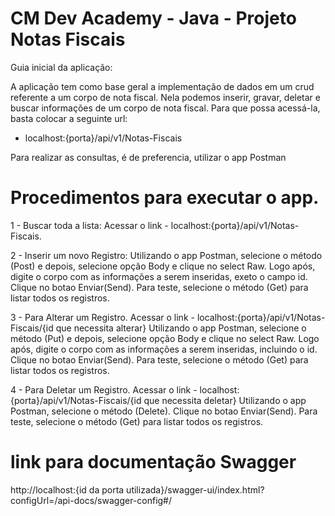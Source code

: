 # CM Dev Academy - Java - Projeto Notas Fiscais

Guia inicial da aplicação:

A aplicação tem como base geral a implementação de dados em um crud referente a um corpo de nota fiscal.
Nela podemos inserir, gravar, deletar e buscar informações de um corpo de nota fiscal.
Para que possa acessá-la, basta colocar a seguinte url:

- localhost:{porta}/api/v1/Notas-Fiscais

Para realizar as consultas, é de preferencia, utilizar o app Postman

# Procedimentos para executar o app.

1 - Buscar toda a lista:
Acessar o link - localhost:{porta}/api/v1/Notas-Fiscais.

2 - Inserir um novo Registro:
Utilizando o app Postman, selecione o método (Post) e depois, selecione opção Body e clique no select Raw.
Logo após, digite o corpo com as informações a serem inseridas, exeto o campo id.
Clique no botao Enviar(Send).
Para teste, selecione o método (Get) para listar todos os registros.

3 - Para Alterar um Registro.
Acessar o link - localhost:{porta}/api/v1/Notas-Fiscais/{id que necessita alterar}
Utilizando o app Postman, selecione o método (Put) e depois, selecione opção Body e clique no select Raw.
Logo após, digite o corpo com as informações a serem inseridas, incluindo o id.
Clique no botao Enviar(Send).
Para teste, selecione o método (Get) para listar todos os registros.

4 - Para Deletar um Registro.
Acessar o link - localhost:{porta}/api/v1/Notas-Fiscais/{id que necessita deletar}
Utilizando o app Postman, selecione o método (Delete).
Clique no botao Enviar(Send).
Para teste, selecione o método (Get) para listar todos os registros.

# link para documentação Swagger

http://localhost:{id da porta utilizada}/swagger-ui/index.html?configUrl=/api-docs/swagger-config#/
